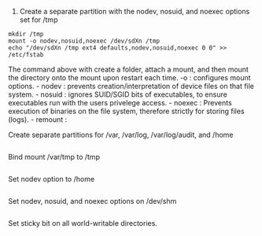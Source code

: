 1. Create a separate partition with the nodev, nosuid, and noexec options set for /tmp
```
mkdir /tmp
mount -o nodev,nosuid,noexec /dev/sdXn /tmp
echo "/dev/sdXn /tmp ext4 defaults,nodev,nosuid,noexec 0 0" >> /etc/fstab

```
The command above with create a folder, attach a mount, and then mount the directory onto the mount upon restart each time. 
	-o : configures mount options. 
		- nodev : prevents creation/interpretation of device files on that file system.
		- nosuid : ignores SUID/SGID bits of executables, to ensure executables run with the users privelege access.
		- noexec : Prevents execution of binaries on the file system, therefore strictly for storing files (logs).
		- remount : 


Create separate partitions for /var, /var/log, /var/log/audit, and /home
```

```
Bind mount /var/tmp to /tmp
```

```
Set nodev option to /home
```

```
Set nodev, nosuid, and noexec options on /dev/shm
```

```
Set sticky bit on all world-writable directories.
```

```